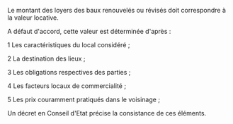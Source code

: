   
 Le montant des loyers des baux renouvelés ou révisés doit correspondre à la valeur locative.  

  
 A défaut d'accord, cette valeur est déterminée d'après :  

  
 1 Les caractéristiques du local considéré ;  

  
 2 La destination des lieux ;  

  
 3 Les obligations respectives des parties ;  

  
 4 Les facteurs locaux de commercialité ;  

  
 5 Les prix couramment pratiqués dans le voisinage ;  

  
 Un décret en Conseil d'Etat précise la consistance de ces éléments.  
